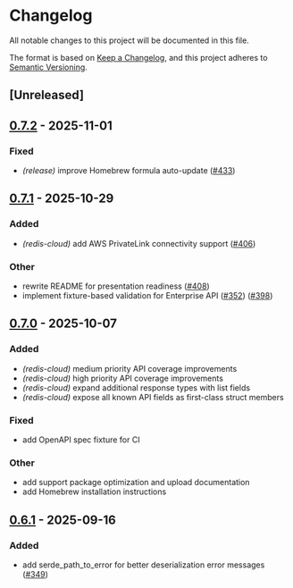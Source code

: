 # Changelog

All notable changes to this project will be documented in this file.

The format is based on [Keep a Changelog](https://keepachangelog.com/en/1.0.0/),
and this project adheres to [Semantic Versioning](https://semver.org/spec/v2.0.0.html).

## [Unreleased]

## [0.7.2](https://github.com/joshrotenberg/redisctl/compare/redis-cloud-v0.7.1...redis-cloud-v0.7.2) - 2025-11-01

### Fixed

- *(release)* improve Homebrew formula auto-update ([#433](https://github.com/joshrotenberg/redisctl/pull/433))

## [0.7.1](https://github.com/joshrotenberg/redisctl/compare/redis-cloud-v0.7.0...redis-cloud-v0.7.1) - 2025-10-29

### Added

- *(redis-cloud)* add AWS PrivateLink connectivity support ([#406](https://github.com/joshrotenberg/redisctl/pull/406))

### Other

- rewrite README for presentation readiness ([#408](https://github.com/joshrotenberg/redisctl/pull/408))
- implement fixture-based validation for Enterprise API ([#352](https://github.com/joshrotenberg/redisctl/pull/352)) ([#398](https://github.com/joshrotenberg/redisctl/pull/398))

## [0.7.0](https://github.com/joshrotenberg/redisctl/compare/redis-cloud-v0.6.2...redis-cloud-v0.7.0) - 2025-10-07

### Added

- *(redis-cloud)* medium priority API coverage improvements
- *(redis-cloud)* high priority API coverage improvements
- *(redis-cloud)* expand additional response types with list fields
- *(redis-cloud)* expose all known API fields as first-class struct members

### Fixed

- add OpenAPI spec fixture for CI

### Other

- add support package optimization and upload documentation
- add Homebrew installation instructions

## [0.6.1](https://github.com/joshrotenberg/redisctl/compare/redis-cloud-v0.6.0...redis-cloud-v0.6.1) - 2025-09-16

### Added

- add serde_path_to_error for better deserialization error messages ([#349](https://github.com/joshrotenberg/redisctl/pull/349))